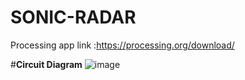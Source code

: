 # SONIC-RADAR
Processing app link :https://processing.org/download/

#**Circuit Diagram**
![image](https://user-images.githubusercontent.com/76561059/115999500-a9e1dc00-a609-11eb-93af-8e1eabbb2cec.png)


